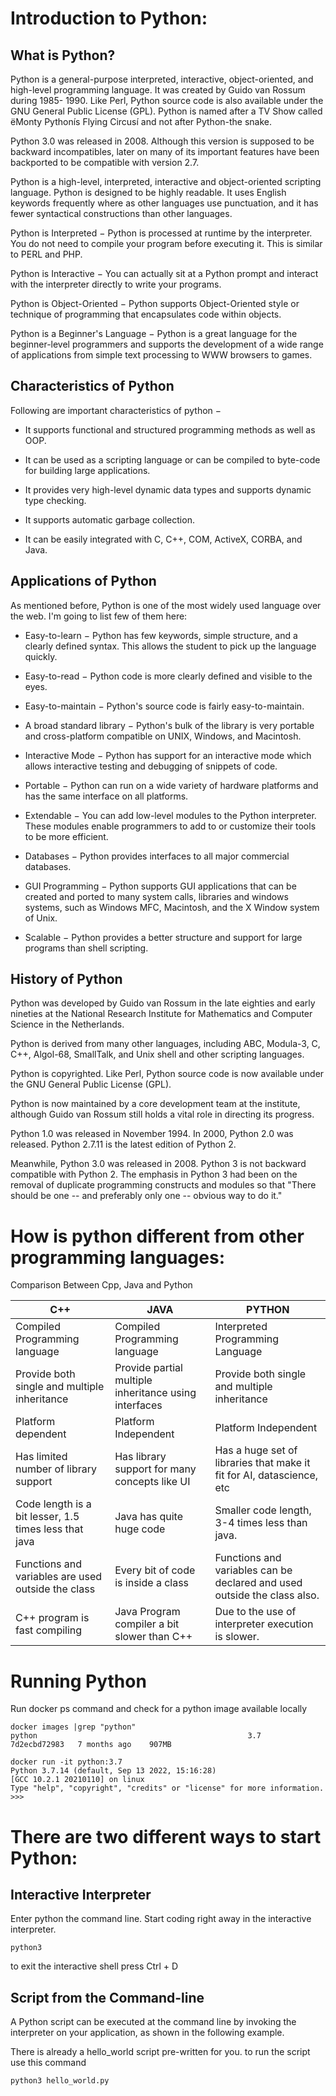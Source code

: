 # Introduction to Python:
## What is Python?
Python is a general-purpose interpreted, interactive, object-oriented, and high-level programming language. It was created by Guido van Rossum during 1985- 1990. Like Perl, Python source code is also available under the GNU General Public License (GPL). Python is named after a TV Show called ëMonty Pythonís Flying Circusí and not after Python-the snake.

Python 3.0 was released in 2008. Although this version is supposed to be backward incompatibles, later on many of its important features have been backported to be compatible with version 2.7.

Python is a high-level, interpreted, interactive and object-oriented scripting language. Python is designed to be highly readable. It uses English keywords frequently where as other languages use punctuation, and it has fewer syntactical constructions than other languages.

Python is Interpreted − Python is processed at runtime by the interpreter. You do not need to compile your program before executing it. This is similar to PERL and PHP.

Python is Interactive − You can actually sit at a Python prompt and interact with the interpreter directly to write your programs.

Python is Object-Oriented − Python supports Object-Oriented style or technique of programming that encapsulates code within objects.

Python is a Beginner's Language − Python is a great language for the beginner-level programmers and supports the development of a wide range of applications from simple text processing to WWW browsers to games.

## Characteristics of Python
Following are important characteristics of python −

- It supports functional and structured programming methods as well as OOP.

- It can be used as a scripting language or can be compiled to byte-code for building large applications.

- It provides very high-level dynamic data types and supports dynamic type checking.

- It supports automatic garbage collection.

- It can be easily integrated with C, C++, COM, ActiveX, CORBA, and Java.

## Applications of Python
As mentioned before, Python is one of the most widely used language over the web. I'm going to list few of them here:

- Easy-to-learn − Python has few keywords, simple structure, and a clearly defined syntax. This allows the student to pick up the language quickly.

- Easy-to-read − Python code is more clearly defined and visible to the eyes.

- Easy-to-maintain − Python's source code is fairly easy-to-maintain.

- A broad standard library − Python's bulk of the library is very portable and cross-platform compatible on UNIX, Windows, and Macintosh.

- Interactive Mode − Python has support for an interactive mode which allows interactive testing and debugging of snippets of code.

- Portable − Python can run on a wide variety of hardware platforms and has the same interface on all platforms.

- Extendable − You can add low-level modules to the Python interpreter. These modules enable programmers to add to or customize their tools to be more efficient.

- Databases − Python provides interfaces to all major commercial databases.

- GUI Programming − Python supports GUI applications that can be created and ported to many system calls, libraries and windows systems, such as Windows MFC, Macintosh, and the X Window system of Unix.

- Scalable − Python provides a better structure and support for large programs than shell scripting.

## History of Python
Python was developed by Guido van Rossum in the late eighties and early nineties at the National Research Institute for Mathematics and Computer Science in the Netherlands.

Python is derived from many other languages, including ABC, Modula-3, C, C++, Algol-68, SmallTalk, and Unix shell and other scripting languages.

Python is copyrighted. Like Perl, Python source code is now available under the GNU General Public License (GPL).

Python is now maintained by a core development team at the institute, although Guido van Rossum still holds a vital role in directing its progress.

Python 1.0 was released in November 1994. In 2000, Python 2.0 was released. Python 2.7.11 is the latest edition of Python 2.

Meanwhile, Python 3.0 was released in 2008. Python 3 is not backward compatible with Python 2. The emphasis in Python 3 had been on the removal of duplicate programming constructs and modules so that "There should be one -- and preferably only one -- obvious way to do it." 

# How is python different from other programming languages:

Comparison Between Cpp, Java and Python 

| C++                                                   | JAVA                                                   | PYTHON                                                                   |
|-------------------------------------------------------|--------------------------------------------------------|--------------------------------------------------------------------------|
| Compiled Programming language                         | Compiled Programming language                          | Interpreted Programming Language                                         |
| Provide both single and multiple inheritance          | Provide partial multiple inheritance using interfaces  | Provide both single and multiple inheritance                             |
| Platform dependent                                    | Platform Independent                                   | Platform Independent                                                     |
| Has limited number of library support                 | Has library support for many concepts like UI          | Has a huge set of libraries that make it fit for AI, datascience, etc    |
| Code length is a bit lesser, 1.5 times less that java | Java has quite huge code                               | Smaller code length, 3-4 times less than java.                           |
| Functions and variables are used outside the class    | Every bit of code is inside a class                    | Functions and variables can be declared and used outside the class also. |
| C++ program is fast compiling                         | Java Program compiler a bit slower than C++            |  Due to the use of interpreter execution is slower.                      |                                 |

# Running Python

Run docker ps command and check for a python image available locally
```shell
docker images |grep "python"
python                                               3.7                        7d2ecbd72983   7 months ago    907MB

docker run -it python:3.7
Python 3.7.14 (default, Sep 13 2022, 15:16:28) 
[GCC 10.2.1 20210110] on linux
Type "help", "copyright", "credits" or "license" for more information.
>>> 
```
# There are two different ways to start Python:

## Interactive Interpreter

Enter python the command line.
Start coding right away in the interactive interpreter.
```shell
python3
```
to exit the interactive shell press Ctrl + D

## Script from the Command-line
A Python script can be executed at the command line by invoking the interpreter on your application, as shown in the following example.

There is already a hello_world script pre-written for you. to run the script use this command
```shell
python3 hello_world.py   
```


